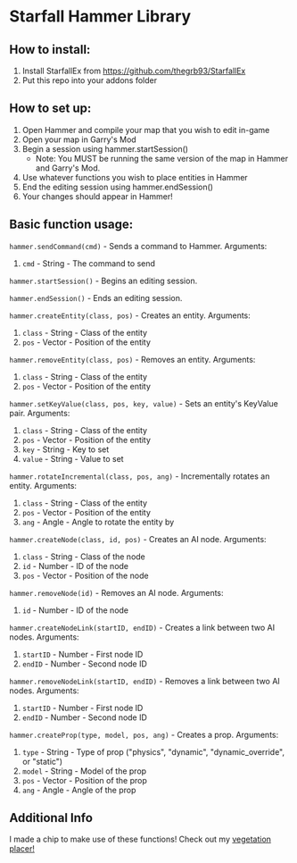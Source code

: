 # Starfall Hammer Library
## How to install:
1. Install StarfallEx from https://github.com/thegrb93/StarfallEx
2. Put this repo into your addons folder

## How to set up:
1. Open Hammer and compile your map that you wish to edit in-game
2. Open your map in Garry's Mod
3. Begin a session using hammer.startSession()
   - Note: You MUST be running the same version of the map in Hammer and Garry's Mod.
4. Use whatever functions you wish to place entities in Hammer
5. End the editing session using hammer.endSession()
6. Your changes should appear in Hammer!

## Basic function usage:
`hammer.sendCommand(cmd)` - Sends a command to Hammer. Arguments:
1. `cmd` - String - The command to send

`hammer.startSession()` - Begins an editing session.

`hammer.endSession()` - Ends an editing session.

`hammer.createEntity(class, pos)` - Creates an entity. Arguments:
1. `class` - String - Class of the entity
2. `pos` - Vector - Position of the entity

`hammer.removeEntity(class, pos)` - Removes an entity. Arguments:
1. `class` - String - Class of the entity
2. `pos` - Vector - Position of the entity

`hammer.setKeyValue(class, pos, key, value)` - Sets an entity's KeyValue pair. Arguments:
1. `class` - String - Class of the entity
2. `pos` - Vector - Position of the entity
3. `key` -  String - Key to set
4. `value` -  String - Value to set

`hammer.rotateIncremental(class, pos, ang)` - Incrementally rotates an entity. Arguments:
1. `class` -  String - Class of the entity
2. `pos` - Vector - Position of the entity
3. `ang` - Angle - Angle to rotate the entity by

`hammer.createNode(class, id, pos)` - Creates an AI node. Arguments:
1. `class` - String - Class of the node
2. `id` - Number - ID of the node
3. `pos` - Vector - Position of the node

`hammer.removeNode(id)` - Removes an AI node. Arguments:
1. `id` - Number - ID of the node

`hammer.createNodeLink(startID, endID)` - Creates a link between two AI nodes. Arguments:
1. `startID` - Number - First node ID
2. `endID` - Number - Second node ID

`hammer.removeNodeLink(startID, endID)` - Removes a link between two AI nodes. Arguments:
1. `startID` - Number - First node ID
2. `endID` - Number - Second node ID

`hammer.createProp(type, model, pos, ang)` - Creates a prop. Arguments:
1. `type` -  String - Type of prop ("physics", "dynamic", "dynamic_override", or "static")
2. `model` -  String - Model of the prop
3. `pos` - Vector - Position of the prop
4. `ang` - Angle - Angle of the prop

## Additional Info
I made a chip to make use of these functions! Check out my [vegetation placer!](https://gist.github.com/CheezusChrust/18845f7b41b9cceb171aa52a10d19855)
